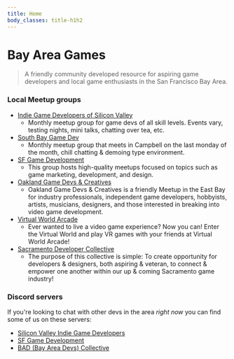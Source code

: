 ```yaml
---
title: Home
body_classes: title-h1h2
---
```


# Bay Area Games
> A friendly community developed resource for aspiring game developers and local game enthusiasts in the San Francisco Bay Area.

### Local Meetup groups
* [Indie Game Developers of Silicon Valley](https://www.meetup.com/Indie-Game-Developers-of-Silicon-Valley/)
  * Monthly meetup group for game devs of all skill levels. Events vary, testing nights, mini talks, chatting over tea, etc.
* [South Bay Game Dev](https://www.meetup.com/southbaygamedev/)
  * Monthly meetup group that meets in Campbell on the last monday of the month, chill chatting & demoing type environment.
* [SF Game Development](https://www.meetup.com/Monthly-SF-Game-Development-Community)
  * This group hosts high-quality meetups focused on topics such as game marketing, development, and design.
* [Oakland Game Devs & Creatives](https://www.meetup.com/OaklandGameDevs/)
  * Oakland Game Devs & Creatives is a friendly Meetup in the East Bay for industry professionals, independent game developers, hobbyists, artists, musicians, designers, and those interested in breaking into video game development.
* [Virtual World Arcade](https://www.meetup.com/Virtual-World-Arcade/)
  * Ever wanted to live a video game experience? Now you can! Enter the Virtual World and play VR games with your friends at Virtual World Arcade!
* [Sacramento Developer Collective](https://www.meetup.com/gamedeveloper/)
  * The purpose of this collective is simple: To create opportunity for developers & designers, both aspiring & veteran, to connect & empower one another within our up & coming Sacramento game industry!
  
### Discord servers
If you're looking to chat with other devs in the area *right now* you can find some of us on these servers:
- [Silicon Valley Indie Game Developers](https://discord.gg/tyVV4Wa)
- [SF Game Development](https://discord.gg/QBjDJTb)
- [BAD (Bay Area Devs) Collective](https://discord.gg/3AMBDJb)
